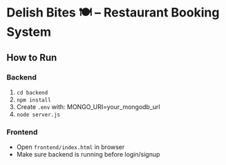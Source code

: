 # Delish Bites 🍽️ – Restaurant Booking System

## How to Run

### Backend
1. `cd backend`
2. `npm install`
3. Create `.env` with:
   MONGO_URI=your_mongodb_url
4. `node server.js`

### Frontend
- Open `frontend/index.html` in browser
- Make sure backend is running before login/signup
